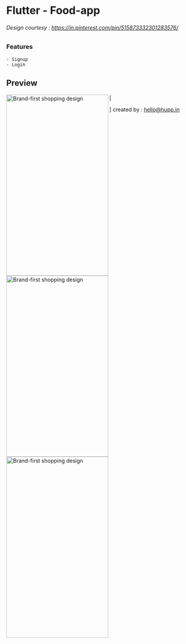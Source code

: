 # Flutter - Food-app
###### Design courtesy : https://in.pinterest.com/pin/515873332301283576/


### Features
    - Signup
    - Login


## Preview

[<img src="https://github.com/hupptechnologies/flutter-food-app/blob/master/pictures/Screenshot%202018-12-29%20at%203.43.49%20PM.png" width="270" height="480" alt="Brand-first shopping design" align="left">](https://github.com/hupptechnologies/flutter-food-app/blob/master/pictures/Screenshot%202018-12-29%20at%203.43.49%20PM.png)
    [<img src="https://github.com/hupptechnologies/flutter-food-app/blob/master/pictures/Screenshot%202018-12-29%20at%203.43.59%20PM.png" width="270" height="480" alt="Brand-first shopping design" align="left">](https://github.com/hupptechnologies/flutter-food-app/blob/master/pictures/Screenshot%202018-12-29%20at%203.43.59%20PM.png)
    [<img src="https://github.com/hupptechnologies/flutter-food-app/blob/master/pictures/Screenshot%202018-12-29%20at%203.44.14%20PM.png" width="270" height="480" alt="Brand-first shopping design" align="left">](https://github.com/hupptechnologies/flutter-food-app/blob/master/pictures/Screenshot%202018-12-29%20at%203.44.14%20PM.png)

[<p></p>]
created by : hello@hupp.in
